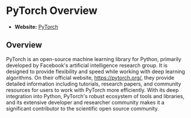 # PyTorch Overview

- **Website:** [PyTorch](https://pytorch.org/)

## Overview

PyTorch is an open-source machine learning library for Python, primarily developed by Facebook's artificial intelligence research group. It is designed to provide flexibility and speed while working with deep learning algorithms. On their official website, <https://pytorch.org/>, they provide detailed information including tutorials, research papers, and community resources for users to work with PyTorch more efficiently. With its deep integration into Python, PyTorch's robust ecosystem of tools and libraries, and its extensive developer and researcher community makes it a significant contributor to the scientific open source community.
